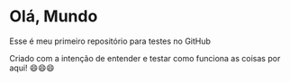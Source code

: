 # Olá, Mundo
 Esse é meu primeiro repositório para testes no GitHub

 Criado com a intenção de entender e testar como funciona as coisas por aqui! 😄😄😄